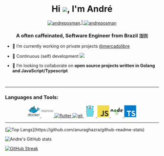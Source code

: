 <h1 align="center">Hi <img src="https://media.giphy.com/media/hvRJCLFzcasrR4ia7z/giphy.gif" width="25px">, I'm André</h1>
<p align="center">  
    <a href="https://linkedin.com/in/andreposman" target="blank">
        <img align="center" src="https://cdn.jsdelivr.net/npm/simple-icons@3.0.1/icons/linkedin.svg" alt="andreposman" height="30" width="30" /> | 
        <a href="https://www.hackerrank.com/andreposman" target="blank"><img align="center" src="https://cdn.jsdelivr.net/npm/simple-icons@3.0.1/icons/hackerrank.svg" alt="andreposman" height="30" width="30" /></a>
    </a>
</p>

<h3 align="center">A often caffeinated, Software Engineer from Brazil 🇧🇷</h3>

- 🔭 I’m currently working on private projects [@mercadolibre](https://github.com/mercadolibre)

- 🌱 Continuous (self) development <img src="https://media.giphy.com/media/WUlplcMpOCEmTGBtBW/giphy.gif" width="30">

- 👯 I’m looking to collaborate on **open source projects written in Golang and JavaScript/Typescript**
<br>
<hr>

<h3 align="left">Languages and Tools:</h3>
<p align="center">
<a href="https://www.docker.com/" target="_blank"> 
    <img src="https://raw.githubusercontent.com/devicons/devicon/master/icons/docker/docker-original-wordmark.svg" alt="docker" width="40" height="40"/> </a>
<a href="https://expressjs.com" target="_blank"> 
    <img src="https://raw.githubusercontent.com/devicons/devicon/master/icons/express/express-original-wordmark.svg" alt="express" width="40" height="40"/> </a>
<a href="https://flutter.dev" target="_blank"> 
    <img src="https://www.vectorlogo.zone/logos/flutterio/flutterio-icon.svg" alt="flutter" width="40" height="40"/> </a>
<a href="https://git-scm.com/" target="_blank"> 
    <img src="https://www.vectorlogo.zone/logos/git-scm/git-scm-icon.svg" alt="git" width="40" height="40"/> </a>
<a href="https://golang.org" target="_blank"> 
    <img src="https://raw.githubusercontent.com/devicons/devicon/master/icons/go/go-original.svg" alt="go" width="40" height="40"/> </a>
<a href="https://developer.mozilla.org/en-US/docs/Web/JavaScript" target="_blank"> 
    <img src="https://raw.githubusercontent.com/devicons/devicon/master/icons/javascript/javascript-original.svg" alt="javascript" width="40" height="40"/> </a>

<a href="https://nodejs.org" target="_blank"> 
    <img src="https://raw.githubusercontent.com/devicons/devicon/master/icons/nodejs/nodejs-original-wordmark.svg" alt="nodejs" width="40" height="40"/> </a>
<a href="https://www.typescriptlang.org/" target="_blank"> 
    <img src="https://raw.githubusercontent.com/devicons/devicon/master/icons/typescript/typescript-original.svg" alt="typescript" width="40" height="40"/> 
    </a>
     
</p>
<!-- 
<h3 align="left">Support:</h3>
<p><a href="https://www.buymeacoffee.com/andreposman"> <img align="left" src="https://cdn.buymeacoffee.com/buttons/v2/default-yellow.png" height="50" width="210" alt="andreposman" /></a></p><br><br> -->
<hr>
<p>

[![Top Langs](https://github-readme-stats.vercel.app/api/top-langs/?username=andreposman&layout=compact&theme=gotham&hide=shell&count_private=true&include_all_commits=true&line_height=27")](https://github.com/anuraghazra/github-readme-stats)
</p>

<p>

![Andre's GitHub stats](https://github-readme-stats.vercel.app/api?username=andreposman&show_icons=true&theme=gotham&count_private=true&include_all_commits=true&hide=stars,prs)
</p>

<p>

[![GitHub Streak](https://github-readme-streak-stats.herokuapp.com?user=andreposman&theme=gotham&fire=DD2E16)](https://git.io/streak-stats)

</p>
